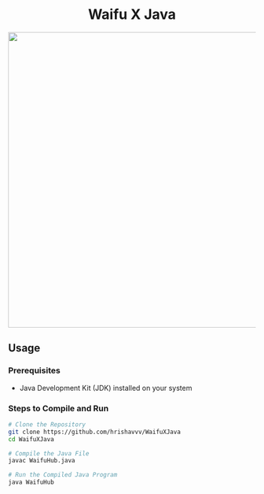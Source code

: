 <div align="center">
  <h1>Waifu X Java</h1>
  <img src="https://tenor.com/bVNdf.gif" width="600px">
</div>

## Usage

### Prerequisites
- Java Development Kit (JDK) installed on your system

### Steps to Compile and Run

```sh
# Clone the Repository
git clone https://github.com/hrishavvv/WaifuXJava
cd WaifuXJava

# Compile the Java File
javac WaifuHub.java

# Run the Compiled Java Program
java WaifuHub
